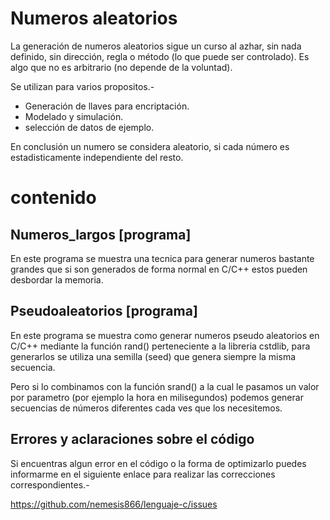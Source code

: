 Numeros aleatorios
==================

La generación de numeros aleatorios sigue un curso al azhar, sin nada definido, sin dirección, regla o método (lo que puede ser controlado). Es algo que no es arbitrario (no depende de la voluntad).

Se utilizan para varios propositos.-

* Generación de llaves para encriptación.
* Modelado y simulación.
* selección de datos de ejemplo.

En conclusión un numero se considera aleatorio, si cada número es estadisticamente independiente del resto.

# contenido

## Numeros_largos [programa]

En este programa se muestra una tecnica para generar numeros bastante grandes que si son generados de forma normal en C/C++ estos pueden desbordar la memoria.

## Pseudoaleatorios [programa]

En este programa se muestra como generar numeros pseudo aleatorios en C/C++ mediante la función rand() perteneciente a la libreria cstdlib, para generarlos se utiliza una semilla (seed) que genera siempre la misma secuencia.

Pero si lo combinamos con la función srand() a la cual le pasamos un valor por parametro (por ejemplo la hora en milisegundos) podemos generar secuencias de números diferentes cada ves que los necesitemos.

## Errores y aclaraciones sobre el código

Si encuentras algun error en el código o la forma de optimizarlo puedes informarme en el siguiente enlace para realizar las correcciones correspondientes.-

<a href="https://github.com/nemesis866/Lenguaje-c/issues">https://github.com/nemesis866/lenguaje-c/issues</a>